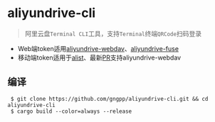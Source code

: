 # aliyundrive-cli

> 阿里云盘`Terminal CLI`工具，支持`Terminal`终端`QRCode`扫码登录
- Web端token适用[aliyundrive-webdav](https://github.com/messense/aliyundrive-webdav)、[aliyundrive-fuse](https://github.com/messense/aliyundrive-fuse)
- 移动端token适用于[alist](https://github.com/Xhofe/alist)、最新[PR](https://github.com/messense/aliyundrive-webdav/pull/452)支持aliyundrive-webdav

## 编译
```shell
 $ git clone https://github.com/gngpp/aliyundrive-cli.git && cd aliyundrive-cli
 $ cargo build --color=always --release
```
